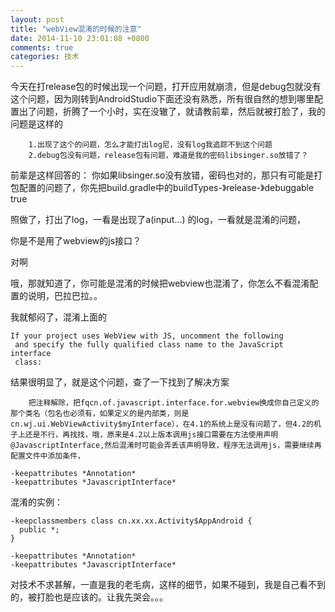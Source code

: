 ```yaml
---
layout: post
title: "webView混淆的时候的注意"
date: 2014-11-10 23:01:08 +0800
comments: true
categories: 技术
---
```



今天在打release包的时候出现一个问题，打开应用就崩溃，但是debug包就没有这个问题，因为刚转到AndroidStudio下面还没有熟悉，所有很自然的想到哪里配置出了问题，折腾了一个小时，实在没辙了，就请教前辈，然后就被打脸了，我的问题是这样的

		1.出现了这个的问题，怎么才能打出log尼，没有log我追踪不到这个问题
        2.debug包没有问题，release包有问题，难道是我的密码libsinger.so放错了？

前辈是这样回答的：
你如果libsinger.so没有放错，密码也对的，那只有可能是打包配置的问题了，你先把build.gradle中的buildTypes-》release-》debuggable true

照做了，打出了log，一看是出现了a(input...) 的log，一看就是混淆的问题，

你是不是用了webview的js接口？

对啊

哦，那就知道了，你可能是混淆的时候把webview也混淆了，你怎么不看混淆配置的说明，巴拉巴拉。。

我就郁闷了，混淆上面的

    If your project uses WebView with JS, uncomment the following
     and specify the fully qualified class name to the JavaScript interface
	 class:

结果很明显了，就是这个问题，查了一下找到了解决方案

		把注释解除，把fqcn.of.javascript.interface.for.webview换成你自己定义的那个类名（包名也必须有，如果定义的是内部类，则是cn.wj.ui.WebViewActivity$myInterface），在4.1的系统上是没有问题了，但4.2的机子上还是不行，再找找，哦，原来是4.2以上版本调用js接口需要在方法使用声明@JavascriptInterface,然后混淆时可能会弄丢该声明导致，程序无法调用js，需要继续再配置文件中添加条件，

	-keepattributes *Annotation*
	-keepattributes *JavascriptInterface*

混淆的实例：

    -keepclassmembers class cn.xx.xx.Activity$AppAndroid {
      public *;
    }

    -keepattributes *Annotation*
    -keepattributes *JavascriptInterface*
        
        
对技术不求甚解，一直是我的老毛病，这样的细节，如果不碰到，我是自己看不到的，被打脸也是应该的。让我先哭会。。。
